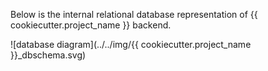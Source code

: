 Below is the internal relational database representation of {{ cookiecutter.project_name }} backend.

![database diagram](../../img/{{ cookiecutter.project_name }}_dbschema.svg)
